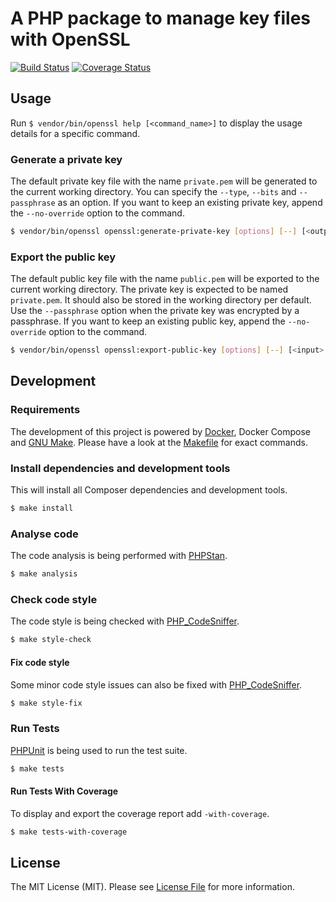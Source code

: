 # A PHP package to manage key files with OpenSSL

[![Build Status](https://travis-ci.com/skriptfabrik/php-openssl.svg?branch=master)](https://travis-ci.com/skriptfabrik/php-openssl)
[![Coverage Status](https://coveralls.io/repos/github/skriptfabrik/php-openssl/badge.svg?branch=master)](https://coveralls.io/github/skriptfabrik/php-openssl?branch=master)

## Usage

Run `$ vendor/bin/openssl help [<command_name>]` to display the usage details for a specific command.

### Generate a private key

The default private key file with the name `private.pem` will be generated to the current working directory. You can
specify the `--type`, `--bits` and `--passphrase` as an option. If you want to keep an existing private key, append the
`--no-override` option to the command.

```bash
$ vendor/bin/openssl openssl:generate-private-key [options] [--] [<output>]
```

### Export the public key

The default public key file with the name `public.pem` will be exported to the current working directory. The private
key is expected to be named `private.pem`. It should also be stored in the working directory per default. Use the
`--passphrase` option when the private key was encrypted by a passphrase. If you want to keep an existing public key,
append the `--no-override` option to the command.

```bash
$ vendor/bin/openssl openssl:export-public-key [options] [--] [<input> [<output>]]
```

## Development

### Requirements

The development of this project is powered by [Docker](https://www.docker.com/), Docker Compose and
[GNU Make](http://www.gnu.org/software/make). Please have a look at the [Makefile](Makefile) for exact commands.

### Install dependencies and development tools

This will install all Composer dependencies and development tools. 

```bash
$ make install
```

### Analyse code

The code analysis is being performed with [PHPStan](https://github.com/phpstan/phpstan).

```bash
$ make analysis
```

### Check code style

The code style is being checked with [PHP_CodeSniffer](https://github.com/squizlabs/PHP_CodeSniffer).

```bash
$ make style-check
```

#### Fix code style

Some minor code style issues can also be fixed with [PHP_CodeSniffer](https://github.com/squizlabs/PHP_CodeSniffer).

```bash
$ make style-fix
```

### Run Tests

[PHPUnit](https://github.com/sebastianbergmann/phpunit) is being used to run the test suite.

```bash
$ make tests
```

#### Run Tests With Coverage

To display and export the coverage report add `-with-coverage`.

```bash
$ make tests-with-coverage
```

## License

The MIT License (MIT). Please see [License File](LICENSE.md) for more information.
